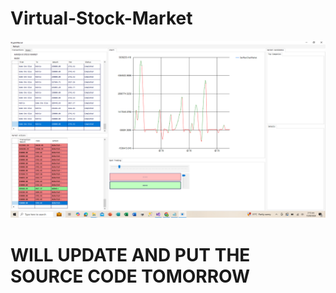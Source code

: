 # Virtual-Stock-Market
![IMage of stock market](./stock_market-simulation.png)

# **WILL UPDATE AND PUT THE SOURCE CODE TOMORROW**
